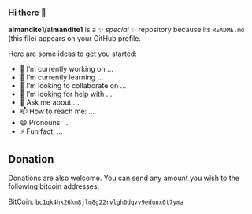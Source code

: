 ### Hi there 👋

**almandite1/almandite1** is a ✨ _special_ ✨ repository because its `README.md` (this file) appears on your GitHub profile.

Here are some ideas to get you started:

- 🔭 I’m currently working on ...
- 🌱 I’m currently learning ...
- 👯 I’m looking to collaborate on ...
- 🤔 I’m looking for help with ...
- 💬 Ask me about ...
- 📫 How to reach me: ...
- 😄 Pronouns: ...
- ⚡ Fun fact: ...

## Donation
Donations are also welcome. You can send any amount you wish to the following bitcoin addresses.

BitCoin: `bc1qk4hk26km8jlm8g22rvlgh0dqvv9edunx0t7yma`
